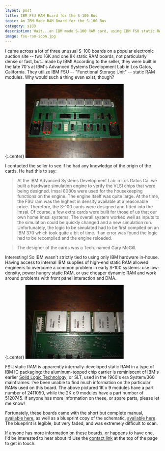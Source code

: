 ```yaml
---
layout: post
title: IBM FSU RAM Board for the S-100 Bus
topic: An IBM-Made RAM Board for the S-100 Bus
category: s100
description: Wait...an IBM made S-100 RAM card, using IBM FSU static RAM modules?! Apparently, yes. Here's a look at the card and the story about why this even exists.
image: fsu-ram-icon.jpg
---
```


I came across a lot of three unusual S-100 boards on a popular electronic auction site -- two 16K and one 8K static RAM boards, not particularly dense or fast, but...made by IBM! According to the seller, they were built in the late 70's at IBM's Advanced Systems Development Lab in Los Gatos, California. They utilize IBM FSU -- "Functional Storage Unit" -- static RAM modules. Why would such a thing even exist, though? 

{:.center}
[![The FSU S-100 RAM Board](/images/s100/fsu_ram/scaled/board.jpg)](/images/s100/fsu_ram/board.jpg)

I contacted the seller to see if he had any knowledge of the origin of the cards. He had this to say:

> At the IBM Advanced Systems Development Lab in Los Gatos Ca. we built a hardware simulation engine to verify the VLSI chips that were being designed. Imsai 8080s were used for the housekeeping functions on the engine. The engine itself was quite large. At the time, the FSU ram was the highest in density available at a reasonable price. Therefore, the S-100 cards were designed and fitted into the Imsai. Of course, a few extra cards were built for those of us that our own home Imsai systems. The overall system worked well as inputs to the simulation could be quickly changed and a new simulation run. Unfortunately, the logic to be simulated had to be first compiled on an IBM 370 which took quite a bit of time. If an error was found the logic had to be recompiled and the engine reloaded.

> The designer of the cards was a Tech. named Gary McGill. 

Interesting! So IBM wasn't strictly tied to using only IBM hardware in-house. Having access to internal IBM supplies of high-end static RAM allowed engineers to overcome a common problem in early S-100 systems: use low-density, power hungry static RAM, or use cheaper dynamic RAM and work around problems with front panel interaction and DMA.

{:.center}
[![Closeup of 1K x 9 FSU RAM](/images/s100/fsu_ram/scaled/ram_closeup.jpg)](/images/s100/fsu_ram/ram_closeup.jpg)

FSU static RAM is apparently internally-developed static RAM in a type of IBM IC packaging: the aluminum-topped chip carrier is reminiscent of IBM's earlier [Solid Logic Technology](https://en.wikipedia.org/wiki/IBM_Solid_Logic_Technology), or SLT, used in the 1960's era System/360 mainframes. I've been unable to find much information on the particular RAMs used on this board. The above pictured 1K x 9 modules have a part number of 2411050, while the 2K x 9 modules have a part number of 5120745. If anyone has more information on these, or spare parts, please let me know!

Fortunately, these boards came with the short but complete manual, [available here](http://filedump.glitchwrks.com/manuals/s100/ibm_fsu_ram/), as well as a blueprint copy of the schematic, [available here](http://filedump.glitchwrks.com/manuals/s100/ibm_fsu_ram/schematic.pdf). The blueprint is legible, but very faded, and was extremely difficult to scan.

If anyone has more information on these boards, or happens to have one, I'd be interested to hear about it! Use the [contact link](https://services.theglitchworks.net/ng/messages/new) at the top of the page to get in touch.